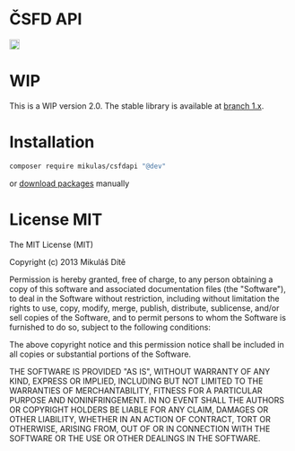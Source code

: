 # ČSFD API

<a href="https://travis-ci.org/Mikulas/csfd-api">
	<img src="https://khanovaskola.cz/travis/index.php?user=Mikulas&repo=csfd-api&branch=master" height="18" alt="Build Status">
</a>

# WIP

This is a WIP version 2.0. The stable library is available at <a href="https://github.com/Mikulas/csfd-api/tree/1.x">branch 1.x</a>.

# Installation

```sh
composer require mikulas/csfdapi "@dev"
```
or <a href="https://github.com/Mikulas/csfd-api/releases">download packages</a> manually

# License MIT

The MIT License (MIT)

Copyright (c) 2013 Mikuláš Dítě

Permission is hereby granted, free of charge, to any person obtaining a copy
of this software and associated documentation files (the "Software"), to deal
in the Software without restriction, including without limitation the rights
to use, copy, modify, merge, publish, distribute, sublicense, and/or sell
copies of the Software, and to permit persons to whom the Software is
furnished to do so, subject to the following conditions:

The above copyright notice and this permission notice shall be included in
all copies or substantial portions of the Software.

THE SOFTWARE IS PROVIDED "AS IS", WITHOUT WARRANTY OF ANY KIND, EXPRESS OR
IMPLIED, INCLUDING BUT NOT LIMITED TO THE WARRANTIES OF MERCHANTABILITY,
FITNESS FOR A PARTICULAR PURPOSE AND NONINFRINGEMENT. IN NO EVENT SHALL THE
AUTHORS OR COPYRIGHT HOLDERS BE LIABLE FOR ANY CLAIM, DAMAGES OR OTHER
LIABILITY, WHETHER IN AN ACTION OF CONTRACT, TORT OR OTHERWISE, ARISING FROM,
OUT OF OR IN CONNECTION WITH THE SOFTWARE OR THE USE OR OTHER DEALINGS IN
THE SOFTWARE.
